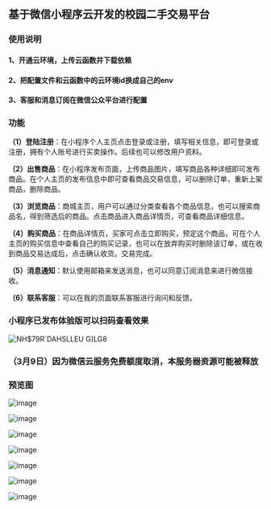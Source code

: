 ## 基于微信小程序云开发的校园二手交易平台

### 使用说明

#### 1、开通云环境，上传云函数并下载依赖
#### 2、把配置文件和云函数中的云环境id换成自己的env
#### 3、客服和消息订阅在微信公众平台进行配置

### 功能

**（1）登陆注册**：在小程序个人主页点击登录或注册，填写相关信息，即可登录或注册，拥有个人账号进行买卖操作。后续也可以修改用户资料。

**（2）出售商品**：在小程序发布页面，上传商品图片，填写商品各种详细即可发布商品。在个人主页的发布信息中即可查看商品交易信息，可以删除订单，重新上架商品，删除商品。

**（3）浏览商品**：商城主页，用户可以通过分类查看各个商品信息，也可以搜索商品名，得到筛选后的商品。点击商品进入商品详情页，可查看商品详细信息。

**（4）购买商品**：在商品详情页，买家可点击立即购买，预定这个商品，可在个人主页的购买信息中查看自己的购买记录，也可以在放弃购买时删除该订单，或在收到商品交易达成后，点击确认收货。交易完成。

**（5）消息通知**：默认使用邮箱来发送消息，也可以同意订阅消息来进行微信接收。

**（6）联系客服**：可以在我的页面联系客服进行询问和反馈。

### 小程序已发布体验版可以扫码查看效果
![NH$$79R`DAH$SLLEU G)LG8](https://user-images.githubusercontent.com/73229305/220560712-ab70704a-e141-4666-a278-dd7e4a55626a.jpg)


### （3月9日）因为微信云服务免费额度取消，本服务器资源可能被释放
### 预览图
![image](https://user-images.githubusercontent.com/73229305/220561260-2a24b5d7-56a0-4226-b919-b4b9843e8647.png)

![image](https://user-images.githubusercontent.com/73229305/220561303-ac292276-6652-457c-813e-e2a870d506a7.png)

![image](https://user-images.githubusercontent.com/73229305/220561344-bd24c170-0c18-4349-91e1-316fd291de72.png)

![image](https://user-images.githubusercontent.com/73229305/220561361-07ceafcd-e5d0-43ee-8c7a-339d04adcb8d.png)

![image](https://user-images.githubusercontent.com/73229305/220561383-9eea2f05-9b72-4563-a264-cae4f310f54a.png)

![image](https://user-images.githubusercontent.com/73229305/220561433-abfe11e6-6af3-4730-bb8d-7fb537b8395e.png)

![image](https://user-images.githubusercontent.com/73229305/220561511-378cfe92-210f-4776-a5df-67a53b55da58.png)









